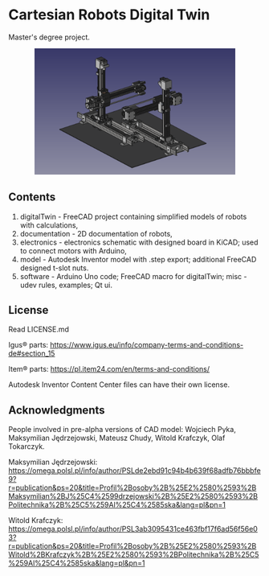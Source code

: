 # Cartesian Robots Digital Twin

Master's degree project.

<p align="center">
    <img src="img.png" width="400"/>
</p>

## Contents
1. digitalTwin - FreeCAD project containing simplified models of robots with calculations,
2. documentation - 2D documentation of robots,
3. electronics - electronics schematic with designed board in KiCAD; used to connect motors with Arduino,
4. model - Autodesk Inventor model with .step export; additional FreeCAD designed t-slot nuts.
5. software - Arduino Uno code; FreeCAD macro for digitalTwin; misc - udev rules, examples; Qt ui.

## License

Read LICENSE.md

Igus® parts:
https://www.igus.eu/info/company-terms-and-conditions-de#section_15

Item® parts:
https://pl.item24.com/en/terms-and-conditions/

Autodesk Inventor Content Center files can have their own license.

## Acknowledgments

People involved in pre-alpha versions of CAD model: Wojciech Pyka, Maksymilian Jędrzejowski, Mateusz Chudy, Witold Krafczyk, Olaf Tokarczyk.

Maksymilian Jędrzejowski:
https://omega.polsl.pl/info/author/PSLde2ebd91c94b4b639f68adfb76bbbfe9?r=publication&ps=20&title=Profil%2Bosoby%2B%25E2%2580%2593%2BMaksymilian%2BJ%25C4%2599drzejowski%2B%25E2%2580%2593%2BPolitechnika%2B%25C5%259Al%25C4%2585ska&lang=pl&pn=1

Witold Krafczyk:
https://omega.polsl.pl/info/author/PSL3ab3095431ce463fbf17f6ad56f56e03?r=publication&ps=20&title=Profil%2Bosoby%2B%25E2%2580%2593%2BWitold%2BKrafczyk%2B%25E2%2580%2593%2BPolitechnika%2B%25C5%259Al%25C4%2585ska&lang=pl&pn=1
